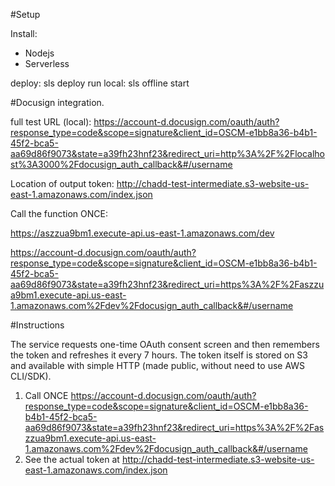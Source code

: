 #Setup

Install:
- Nodejs 
- Serverless

deploy: sls deploy
run local: sls offline start

#Docusign integration.

full test URL (local):
https://account-d.docusign.com/oauth/auth?response_type=code&scope=signature&client_id=OSCM-e1bb8a36-b4b1-45f2-bca5-aa69d86f9073&state=a39fh23hnf23&redirect_uri=http%3A%2F%2Flocalhost%3A3000%2Fdocusign_auth_callback&#/username

Location of output token:
http://chadd-test-intermediate.s3-website-us-east-1.amazonaws.com/index.json

Call the function ONCE: 

https://aszzua9bm1.execute-api.us-east-1.amazonaws.com/dev

https://account-d.docusign.com/oauth/auth?response_type=code&scope=signature&client_id=OSCM-e1bb8a36-b4b1-45f2-bca5-aa69d86f9073&state=a39fh23hnf23&redirect_uri=https%3A%2F%2Faszzua9bm1.execute-api.us-east-1.amazonaws.com%2Fdev%2Fdocusign_auth_callback&#/username


#Instructions

The service requests one-time OAuth consent screen and then remembers the token and refreshes it every 7 hours. 
The token itself is stored on S3 and available with simple HTTP (made public, without need to use AWS CLI/SDK). 

1. Call ONCE https://account-d.docusign.com/oauth/auth?response_type=code&scope=signature&client_id=OSCM-e1bb8a36-b4b1-45f2-bca5-aa69d86f9073&state=a39fh23hnf23&redirect_uri=https%3A%2F%2Faszzua9bm1.execute-api.us-east-1.amazonaws.com%2Fdev%2Fdocusign_auth_callback&#/username
2. See the actual token at http://chadd-test-intermediate.s3-website-us-east-1.amazonaws.com/index.json

